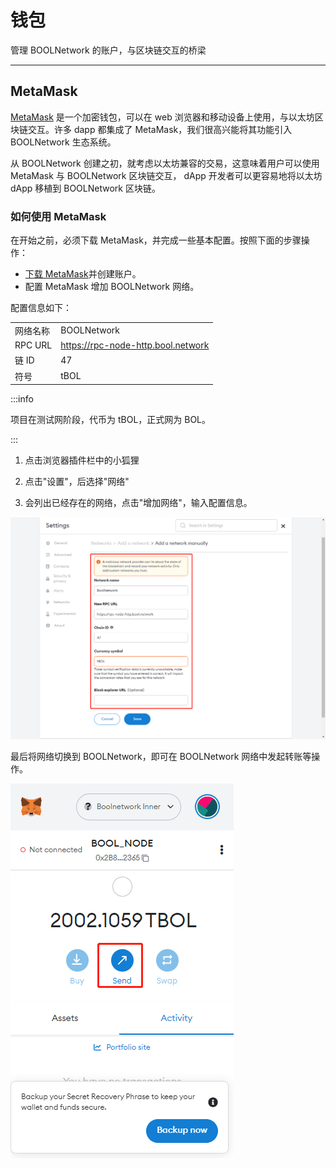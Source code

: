# 钱包

管理 BOOLNetwork 的账户，与区块链交互的桥梁

---

## MetaMask

[MetaMask](https://metamask.io/) 是一个加密钱包，可以在 web 浏览器和移动设备上使用，与以太坊区块链交互。许多 dapp 都集成了 MetaMask，我们很高兴能将其功能引入 BOOLNetwork 生态系统。

从 BOOLNetwork 创建之初，就考虑以太坊兼容的交易，这意味着用户可以使用 MetaMask 与 BOOLNetwork 区块链交互， dApp 开发者可以更容易地将以太坊 dApp 移植到 BOOLNetwork 区块链。

### 如何使用 MetaMask

在开始之前，必须下载 MetaMask，并完成一些基本配置。按照下面的步骤操作：

- [下载 MetaMask](https://metamask.io/download/)并创建账户。
- 配置 MetaMask 增加 BOOLNetwork 网络。

配置信息如下：

|          |                                    |
| -------- | ---------------------------------- |
| 网络名称 | BOOLNetwork                        |
| RPC URL  | https://rpc-node-http.bool.network |
| 链 ID    | 47                                 |
| 符号     | tBOL                               |

:::info

项目在测试网阶段，代币为 tBOL，正式网为 BOL。

:::

1. 点击浏览器插件栏中的小狐狸

2. 点击"设置"，后选择"网络"

3. 会列出已经存在的网络，点击"增加网络"，输入配置信息。

![metamask-network](/img/tools/metamask-network.png)

最后将网络切换到 BOOLNetwork，即可在 BOOLNetwork 网络中发起转账等操作。

![metamask-transfer](/img/tools/metamask-transfer.png)
